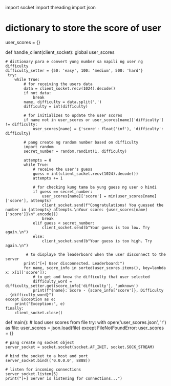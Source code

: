import socket 
import threading
import json

# dictionary to store the score of user
user_scores = {}

def handle_client(client_socket):
    global user_scores
    
    # dictionary para e convert yung number sa napili ng user ng difficulty
    difficulty_setter = {50: 'easy', 100: 'medium', 500: 'hard'}
     try:
        while True:
            # for receiving the users data
            data = client_socket.recv(1024).decode()
            if not data:
                break
            name, difficulty = data.split(',')
            difficulty = int(difficulty)
            
            # for initializes to update the user scores
            if name not in user_scores or user_scores[name]['difficulty'] != difficulty:
                user_scores[name] = {'score': float('inf'), 'difficulty': difficulty}
            
            # pang create ng random number based on difficulty
            import random
            secret_number = random.randint(1, difficulty)
            
            attempts = 0
            while True:
                # receive the user's guess
                guess = int(client_socket.recv(1024).decode())
                attempts += 1
                
                # for checking kung tama ba yung guess ng user o hindi
                if guess == secret_number:
                    user_scores[name]['score'] = min(user_scores[name]['score'], attempts)
                    client_socket.send(f"Congratulations! You guessed the number in {attempts} attempts.\nYour score: {user_scores[name]['score']}\n".encode())
                    break
                elif guess < secret_number:
                    client_socket.send(b"Your guess is too low. Try again.\n")
                else:
                    client_socket.send(b"Your guess is too high. Try again.\n")

             # to displaye the leaderboard when the user disconnect to the server
            print("[+] User disconnected. Leaderboard:")
            for name, score_info in sorted(user_scores.items(), key=lambda x: x[1]['score']):  
                # to get and know the difficulty that user selected
                difficulty_word = difficulty_setter.get(score_info['difficulty'], 'unknown')
                print(f"{name}: Score - {score_info['score']}, Difficulty - {difficulty_word}")
    except Exception as e:
        print("Exception:", e)
    finally:
        client_socket.close()
def main():
    # load user scores from file
    try:
        with open('user_scores.json', 'r') as file:
            user_scores = json.load(file)
    except FileNotFoundError:
        user_scores = {}
    
    # pang create ng socket object
    server_socket = socket.socket(socket.AF_INET, socket.SOCK_STREAM)
    
    # bind the socket to a host and port
    server_socket.bind(('0.0.0.0', 8888))
    
    # listen for incoming connections
    server_socket.listen(5)
    print("[+] Server is listening for connections...")

